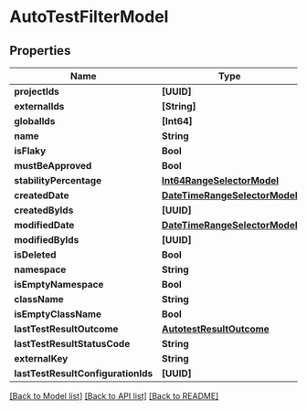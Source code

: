 # AutoTestFilterModel

## Properties
Name | Type | Description | Notes
------------ | ------------- | ------------- | -------------
**projectIds** | **[UUID]** |  | [optional] 
**externalIds** | **[String]** |  | [optional] 
**globalIds** | **[Int64]** |  | [optional] 
**name** | **String** |  | [optional] 
**isFlaky** | **Bool** |  | [optional] 
**mustBeApproved** | **Bool** |  | [optional] 
**stabilityPercentage** | [**Int64RangeSelectorModel**](Int64RangeSelectorModel.md) |  | [optional] 
**createdDate** | [**DateTimeRangeSelectorModel**](DateTimeRangeSelectorModel.md) |  | [optional] 
**createdByIds** | **[UUID]** |  | [optional] 
**modifiedDate** | [**DateTimeRangeSelectorModel**](DateTimeRangeSelectorModel.md) |  | [optional] 
**modifiedByIds** | **[UUID]** |  | [optional] 
**isDeleted** | **Bool** |  | [optional] 
**namespace** | **String** |  | [optional] 
**isEmptyNamespace** | **Bool** |  | [optional] 
**className** | **String** |  | [optional] 
**isEmptyClassName** | **Bool** |  | [optional] 
**lastTestResultOutcome** | [**AutotestResultOutcome**](AutotestResultOutcome.md) |  | [optional] 
**lastTestResultStatusCode** | **String** |  | [optional] 
**externalKey** | **String** |  | [optional] 
**lastTestResultConfigurationIds** | **[UUID]** |  | [optional] 

[[Back to Model list]](../README.md#documentation-for-models) [[Back to API list]](../README.md#documentation-for-api-endpoints) [[Back to README]](../README.md)


